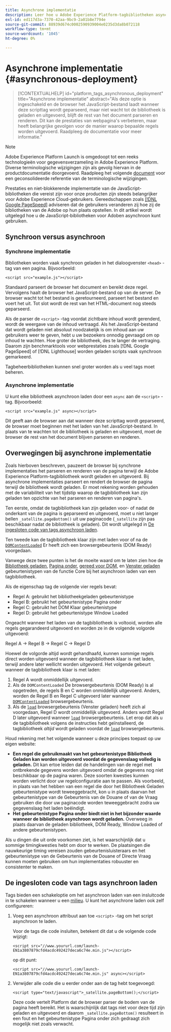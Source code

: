 ```yaml
---
title: Asynchrone implementatie
description: Leer hoe u Adobe Experience Platform-tagbibliotheken asynchroon op uw website kunt implementeren.
exl-id: ed117d3a-7370-42aa-9bc9-2a01b8e7794e
source-git-commit: 88939d674c0002590939004e0235d3da8b072118
workflow-type: tm+mt
source-wordcount: '1045'
ht-degree: 0%

---
```


# Asynchrone implementatie {#asynchronous-deployment}

>[!CONTEXTUALHELP]
>id="platform_tags_asynchronous_deployment"
>title="Asynchrone implementatie"
>abstract="Als deze optie is ingeschakeld en de browser het JavaScript-bestand laadt wanneer deze scripttag wordt geparseerd, maar niet wacht tot de bibliotheek is geladen en uitgevoerd, blijft de rest van het document parseren en renderen. Dit kan de prestaties van webpagina&#39;s verbeteren, maar heeft belangrijke gevolgen voor de manier waarop bepaalde regels worden uitgevoerd. Raadpleeg de documentatie voor meer informatie."

>[!NOTE]
>
>Adobe Experience Platform Launch is omgedoopt tot een reeks technologieën voor gegevensverzameling in Adobe Experience Platform. Diverse terminologische wijzigingen zijn als gevolg hiervan in de productdocumentatie doorgevoerd. Raadpleeg het volgende [document](../../term-updates.md) voor een geconsolideerde referentie van de terminologische wijzigingen.

Prestaties en niet-blokkerende implementatie van de JavaScript-bibliotheken die vereist zijn voor onze producten zijn steeds belangrijker voor Adobe Experience Cloud-gebruikers. Gereedschappen zoals [[!DNL Google PageSpeed]](https://developers.google.com/speed/pagespeed/insights/) adviseren dat de gebruikers veranderen zij hoe zij de bibliotheken van de Adobe op hun plaats opstellen. In dit artikel wordt uitgelegd hoe u de JavaScript-bibliotheken voor Adoben asynchroon kunt gebruiken.

## Synchroon versus asynchroon

### Synchrone implementatie

Bibliotheken worden vaak synchroon geladen in het dialoogvenster `<head>` -tag van een pagina. Bijvoorbeeld:

```markup
<script src="example.js"></script>
```

Standaard parseert de browser het document en bereikt deze regel. Vervolgens haalt de browser het JavaScript-bestand op van de server. De browser wacht tot het bestand is geretourneerd, parseert het bestand en voert het uit. Tot slot wordt de rest van het HTML-document nog steeds geparseerd.

Als de parser de `<script>` -tag voordat zichtbare inhoud wordt gerenderd, wordt de weergave van de inhoud vertraagd. Als het JavaScript-bestand dat wordt geladen niet absoluut noodzakelijk is om inhoud aan uw gebruikers weer te geven, hebt u uw bezoekers onnodig gevraagd om op inhoud te wachten. Hoe groter de bibliotheek, des te langer de vertraging.  Daarom zijn benchmarktools voor webprestaties zoals [!DNL Google PageSpeed] of [!DNL Lighthouse] worden geladen scripts vaak synchroon gemarkeerd.

Tagbeheerbibliotheken kunnen snel groter worden als u veel tags moet beheren.

### Asynchrone implementatie

U kunt elke bibliotheek asynchroon laden door een `async` aan de `<script>` -tag. Bijvoorbeeld:

```markup
<script src="example.js" async></script>
```

Dit geeft aan de browser aan dat wanneer deze scripttag wordt geparseerd, de browser moet beginnen met het laden van het JavaScript-bestand. In plaats van te wachten tot de bibliotheek is geladen en uitgevoerd, moet de browser de rest van het document blijven parseren en renderen.

## Overwegingen bij asynchrone implementatie

Zoals hierboven beschreven, pauzeert de browser bij synchrone implementaties het parseren en renderen van de pagina terwijl de Adobe Experience Platform-tagbibliotheek wordt geladen en uitgevoerd. Bij asynchrone implementaties parseert en rendert de browser de pagina terwijl de bibliotheek wordt geladen. Er moet rekening worden gehouden met de variabiliteit van het tijdstip waarop de tagbibliotheek kan zijn geladen ten opzichte van het parseren en renderen van pagina&#39;s.

Ten eerste, omdat de tagbibliotheek kan zijn geladen voor- of nadat de onderkant van de pagina is geparseerd en uitgevoerd, moet u niet langer bellen `_satellite.pageBottom()` uit uw paginacode (`_satellite` zijn pas beschikbaar nadat de bibliotheek is geladen). Dit wordt uitgelegd in [De ingesloten code van tags asynchroon laden](#loading-the-tags-embed-code-asynchronously).

Ten tweede kan de tagbibliotheek klaar zijn met laden voor of na de [`DOMContentLoaded`](https://developer.mozilla.org/en-US/docs/Web/Events/DOMContentLoaded) Er heeft zich een browsergebeurtenis (DOM Ready) voorgedaan.

Vanwege deze twee punten is het de moeite waard om te laten zien hoe de [Bibliotheek geladen](../../extensions/client/core/overview.md#library-loaded-page-top), [Pagina onder](../../extensions/client/core/overview.md#page-bottom), [gereed voor DOM](../../extensions/client/core/overview.md#page-bottom), en [Venster geladen](../../extensions/client/core/overview.md#window-loaded) gebeurtenistypen van de functie Core bij het asynchroon laden van een tagbibliotheek.

Als de eigenschap tag de volgende vier regels bevat:

* Regel A: gebruikt het bibliotheekgeladen gebeurtenistype
* Regel B: gebruikt het gebeurtenistype Pagina onder
* Regel C: gebruikt het DOM Klaar gebeurtenistype
* Regel D: gebruikt het gebeurtenistype Window Loaded

Ongeacht wanneer het laden van de tagbibliotheek is voltooid, worden alle regels gegarandeerd uitgevoerd en worden ze in de volgende volgorde uitgevoerd:

Regel A → Regel B → Regel C → Regel D

Hoewel de volgorde altijd wordt gehandhaafd, kunnen sommige regels direct worden uitgevoerd wanneer de tagbibliotheek klaar is met laden, terwijl andere later wellicht worden uitgevoerd. Het volgende gebeurt wanneer de tagbibliotheek klaar is met laden:

1. Regel A wordt onmiddellijk uitgevoerd.
1. Als de `DOMContentLoaded` De browsergebeurtenis (DOM Ready) is al opgetreden, de regels B en C worden onmiddellijk uitgevoerd. Anders, worden de Regel B en Regel C uitgevoerd later wanneer [`DOMContentLoaded`](https://developer.mozilla.org/en-US/docs/Web/Events/DOMContentLoaded) browsergebeurtenis.
1. Als de [`load`](https://developer.mozilla.org/en-US/docs/Web/Events/load) browsergebeurtenis (Venster geladen) heeft zich al voorgedaan, Regel D wordt onmiddellijk uitgevoerd. Anders wordt Regel D later uitgevoerd wanneer [`load`](https://developer.mozilla.org/en-US/docs/Web/Events/load) browsergebeurtenis. Let erop dat als u de tagbibliotheek volgens de instructies hebt geïnstalleerd, de tagbibliotheek *altijd* wordt geladen voordat de [`load`](https://developer.mozilla.org/en-US/docs/Web/Events/load) browsergebeurtenis.

Houd rekening met het volgende wanneer u deze principes toepast op uw eigen website:

* **Een regel die gebruikmaakt van het gebeurtenistype Bibliotheek Geladen kan worden uitgevoerd voordat de gegevenslaag volledig is geladen.**  Dit kan ertoe leiden dat de handelingen van de regel met ontbrekende gegevens worden uitgevoerd omdat de gegevens nog niet beschikbaar op de pagina waren. Deze soorten kwesties kunnen worden verlicht door uw regelconfiguratie aan te passen. Als voorbeeld, in plaats van het hebben van een regel die door het Bibliotheek Geladen gebeurtenistype wordt teweeggebracht, kon u in plaats daarvan het gebeurtenistype van de Gebeurtenis van de Douane of van de Vraag gebruiken die door uw paginacode worden teweeggebracht zodra uw gegevenslaag het laden beëindigt.
* **Het gebeurtenistype Pagina onder biedt niet in het bijzonder waarde wanneer de bibliotheek asynchroon wordt geladen.**  Overweeg in plaats daarvan de geladen bibliotheek, DOM Ready, Window Loaded of andere gebeurtenistypen.

Als u dingen die uit orde voorkomen ziet, is het waarschijnlijk dat u sommige timingkwesties hebt om door te werken. De plaatsingen die nauwkeurige timing vereisen zouden gebeurtenisluisteraars en het gebeurtenistype van de Gebeurtenis van de Douane of Directe Vraag kunnen moeten gebruiken om hun implementaties robuuster en consistenter te maken.

## De ingesloten code van tags asynchroon laden

Tags bieden een schakeloptie om het asynchroon laden van een insluitcode in te schakelen wanneer u een [milieu](../publishing/environments.md). U kunt het asynchrone laden ook zelf configureren:

1. Voeg een asynchroon attribuut aan toe `<script>` -tag om het script asynchroon te laden.

   Voor de tags die code insluiten, betekent dit dat u de volgende code wijzigt:

   ```markup
   <script src="//www.yoururl.com/launch-EN1a3807879cfd4acdc492427deca6c74e.min.js"></script>
   ```

   op dit punt:

   ```markup
   <script src="//www.yoururl.com/launch-EN1a3807879cfd4acdc492427deca6c74e.min.js" async></script>
   ```

1. Verwijder alle code die u eerder onder aan de tag hebt toegevoegd:

   ```markup
   <script type="text/javascript">_satellite.pageBottom();</script>
   ```

   Deze code vertelt Platform dat de browser parser de bodem van de pagina heeft bereikt. Het is waarschijnlijk dat tags niet voor deze tijd zijn geladen en uitgevoerd en daarom `_satellite.pageBottom()` resulteert in een fout en het gebeurtenistype Pagina onder zich gedraagt zich mogelijk niet zoals verwacht.
